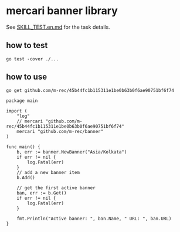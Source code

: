 # mercari banner library

See [SKILL_TEST.en.md](/SKILL_TEST.en.md) for the task details.

## how to test

```shell
go test -cover ./...
```

## how to use

```shell
go get github.com/m-rec/45b44fc1b115311e1be0b63b0f6ae90751bf6f74
```

```golang
package main

import (
    "log"
    // mercari "github.com/m-rec/45b44fc1b115311e1be0b63b0f6ae90751bf6f74"
    mercari "github.com/m-rec/banner"
)

func main() {
    b, err := banner.NewBanner("Asia/Kolkata")
	if err != nil {
		log.Fatal(err)
	}
	// add a new banner item
	b.Add()

	// get the first active banner
	ban, err := b.Get()
	if err != nil {
		log.Fatal(err)
	}

	fmt.Println("Active banner: ", ban.Name, " URL: ", ban.URL)
}

```
